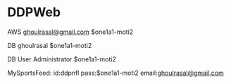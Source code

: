 # DDPWeb

AWS
ghoulrasal@gmail.com
$one1a1-moti2


DB
ghoulrasal
$one1a1-moti2

DB User
Administrator
$one1a1-moti2

MySportsFeed:
id:ddpnfl
pass:$one1a1-moti2
email:ghoulrasal@gmail.com

